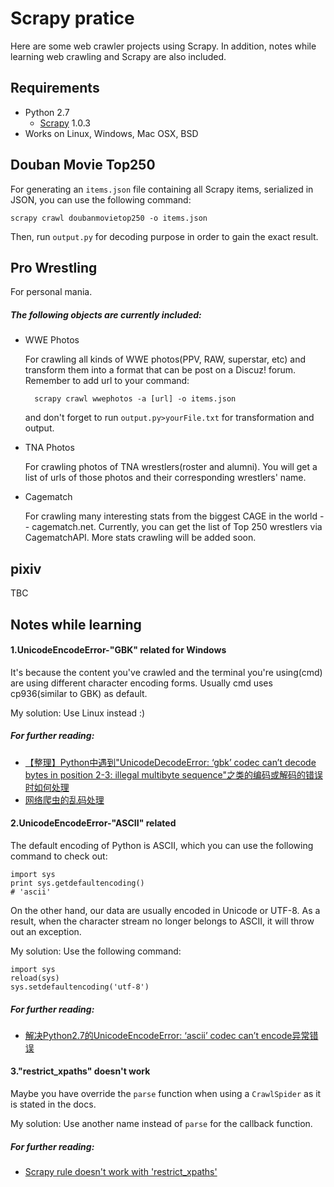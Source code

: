 Scrapy pratice
==============
Here are some web crawler projects using Scrapy. In addition, notes while learning web crawling and Scrapy are also included.

Requirements
------------
+ Python 2.7
    - [Scrapy](http://scrapy.org "Scrapy official website") 1.0.3
+ Works on Linux, Windows, Mac OSX, BSD

Douban Movie Top250
-------------------
For generating an `items.json` file containing all Scrapy items, serialized in JSON, you can use the following command:

    scrapy crawl doubanmovietop250 -o items.json

Then, run `output.py` for decoding purpose in order to gain the exact result.

Pro Wrestling
-------------
For personal mania.
##### The following objects are currently included:
+ WWE Photos

    For crawling all kinds of WWE photos(PPV, RAW, superstar, etc) and transform them into a format that can be post on a Discuz! forum. Remember to add url to your command:

        scrapy crawl wwephotos -a [url] -o items.json
        
    and don't forget to run `output.py>yourFile.txt` for transformation and output.

+ TNA Photos

    For crawling photos of TNA wrestlers(roster and alumni). You will get a list of urls of those photos and their corresponding wrestlers' name.

+ Cagematch

    For crawling many interesting stats from the biggest CAGE in the world -- cagematch.net. Currently, you can get the list of Top 250 wrestlers via CagematchAPI. More stats crawling will be added soon.

pixiv
-----
TBC

Notes while learning
--------------------
#### 1.UnicodeEncodeError-"GBK" related for Windows
It's because the content you've crawled and the terminal you're using(cmd) are using different character encoding forms. Usually cmd uses cp936(similar to GBK) as default.

My solution: Use Linux instead :)

##### For further reading: 
+ [【整理】Python中遇到"UnicodeDecodeError: ‘gbk’ codec can’t decode bytes in position 2-3: illegal multibyte sequence"之类的编码或解码的错误时如何处理](http://www.tuicool.com/articles/nEjiEv)
+ [网络爬虫的乱码处理](http://blog.csdn.net/preterhuman_peak/article/details/42420515)

#### 2.UnicodeEncodeError-"ASCII" related
The default encoding of Python is ASCII, which you can use the following command to check out:
    
    import sys
    print sys.getdefaultencoding()
    # 'ascii'

On the other hand, our data are usually encoded in Unicode or UTF-8. As a result, when the character stream no longer belongs to ASCII, it will throw out an exception.

My solution: Use the following command:

    import sys
    reload(sys)
    sys.setdefaultencoding('utf-8')

##### For further reading: 
+ [解决Python2.7的UnicodeEncodeError: ‘ascii’ codec can’t encode异常错误](http://wangye.org/blog/archives/629/)

#### 3."restrict_xpaths" doesn't work
Maybe you have override the `parse` function when using a `CrawlSpider` as it is stated in the docs.

My solution: Use another name instead of `parse` for the callback function.

##### For further reading: 
+ [Scrapy rule doesn't work with 'restrict_xpaths'](http://stackoverflow.com/questions/32709245/scrapy-rule-doesnt-work-with-restrict-xpaths)